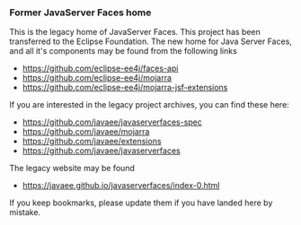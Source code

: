### Former JavaServer Faces home

This is the legacy home of JavaServer Faces. This project has been transferred to the Eclipse Foundation.
The new home for Java Server Faces, and all it's components may be found from the following links

+ https://github.com/eclipse-ee4j/faces-api
+ https://github.com/eclipse-ee4j/mojarra
+ https://github.com/eclipse-ee4j/mojarra-jsf-extensions

If you are interested in the legacy project archives, you can find these here:

+ https://github.com/javaee/javaserverfaces-spec
+ https://github.com/javaee/mojarra
+ https://github.com/javaee/extensions
+ https://github.com/javaee/javaserverfaces

The legacy website may be found

+ https://javaee.github.io/javaserverfaces/index-0.html

If you keep bookmarks, please update them if you have landed here by mistake.
